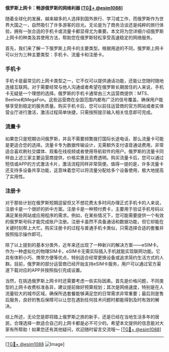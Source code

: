 **俄罗斯上网卡：畅游俄罗斯的网络利器 [[TG💪+ @esim1088](https://t.me/s/esim1088)]**

随着全球化的发展，越来越多的人选择到国外旅行、学习或工作，而俄罗斯作为世界大国之一，自然吸引了许多游客的目光。无论是为了商务洽谈还是纯粹的旅行体验，拥有一张合适的手机卡或流量卡都显得尤为重要。本文将为您详细介绍俄罗斯上网卡的种类及其使用方法，帮助您在俄罗斯轻松享受高速稳定的网络服务。

首先，我们来了解一下俄罗斯上网卡的主要类型。根据用途的不同，俄罗斯上网卡可以分为三种主要类型：手机卡、流量卡和注册卡。

### 手机卡

手机卡是最常见的上网卡类型之一，它不仅可以提供通话功能，还能让您随时随地连接互联网。对于需要经常与他人沟通或者希望在俄罗斯长期居住的人来说，手机卡无疑是一个理想的选择。俄罗斯的手机卡通常由三大运营商提供：MTS、Beeline和MegaFon。这些运营商在全国范围内都有广泛的信号覆盖，确保用户能够享受到稳定的服务质量。购买手机卡后，您可以前往运营商的官方网站或者实体营业厅进行激活，激活过程简单快捷，只需按照提示输入相关信息即可完成。

### 流量卡

如果您只是短期访问俄罗斯，并且不需要频繁拨打国际长途电话，那么流量卡可能是更适合您的选择。流量卡专为数据传输设计，无需额外支付语音通话费用，非常适合喜欢刷社交媒体、观看在线视频或者使用导航软件的用户。俄罗斯的流量卡同样由上述三家主要运营商提供，价格实惠且资费透明。购买流量卡后，您可以通过短信或APP的方式激活卡片，激活流程同样非常简便。值得一提的是，许多流量卡还支持多设备共享功能，这意味着您可以将流量分配给多个设备使用，极大地提高了实用性。

### 注册卡

对于那些计划在俄罗斯短期逗留但又不想花费太多时间办理正式手机卡的人来说，注册卡是一个很好的折中方案。注册卡是一种预付费卡，主要用于验证手机号码以满足某些网站或应用程序的需求。例如，在某些情况下，您可能需要提供一个有效的俄罗斯号码才能完成账户注册。注册卡虽然不具备通话和数据功能，但它却能在关键时刻帮上大忙。购买注册卡的过程与普通手机卡类似，只需选择合适的套餐并按照指示操作即可。

除了以上提到的基本分类外，近年来还出现了一种新兴的解决方案——eSIM卡。作为一种虚拟化的物理SIM卡，eSIM卡无需实际插入手机就能实现联网功能。它具有体积小巧、携带方便等优点，特别适合经常更换设备或追求简约生活方式的人群。目前，俄罗斯的部分运营商已经开始支持eSIM卡服务，用户可以通过官方渠道下载对应的APP并按照指引完成设置。

当然，在挑选俄罗斯上网卡时还需要考虑一些实际因素。首先是价格问题，不同类型的上网卡收费标准各异，建议提前做好预算规划；其次是网络速度，特别是在人流量较大的城市区域，确保所选套餐能够满足您的日常需求非常重要；最后则是售后服务，良好的售后保障可以让您在遇到任何技术问题时都能得到及时有效的解决。

综上所述，无论您是即将踏上俄罗斯之旅的新手，还是已经在当地生活多年的居民，合理选择一款适合自己的上网卡都是必不可少的。希望本文提供的信息能对大家有所帮助！如果您还有其他疑问，欢迎随时留言交流哦～ [[TG💪+ @esim1088](https://t.me/s/esim1088)]

---

[[TG💪+ @esim1088](https://t.me/s/esim1088) ![Image](https://i.postimg.cc/4NQfJmqS/Snipaste-2025-05-13-00-14-12.png)]